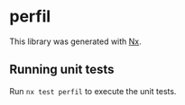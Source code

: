# perfil

This library was generated with [Nx](https://nx.dev).

## Running unit tests

Run `nx test perfil` to execute the unit tests.
